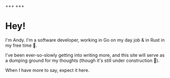 +++
+++

# Hey!

I'm Andy.  I'm a software developer, working in Go on my day job & in Rust in
my free time 🦀.

I've been ever-so-slowly getting into writing more, and this site will serve as
a dumping ground for my thoughts (though it's still under construction 🚧).

When I have more to say, expect it here.
